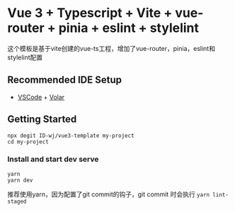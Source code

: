 # Vue 3 + Typescript + Vite + vue-router + pinia + eslint + stylelint

这个模板是基于vite创建的vue-ts工程，增加了vue-router，pinia，eslint和stylelint配置

## Recommended IDE Setup

- [VSCode](https://code.visualstudio.com/) + [Volar](https://marketplace.visualstudio.com/items?itemName=johnsoncodehk.volar)

## Getting Started

```
npx degit ID-wj/vue3-template my-project
cd my-project
```

### Install and start dev serve

```
yarn
yarn dev
```

推荐使用yarn，因为配置了git commit的钩子，git commit 时会执行 `yarn lint-staged`